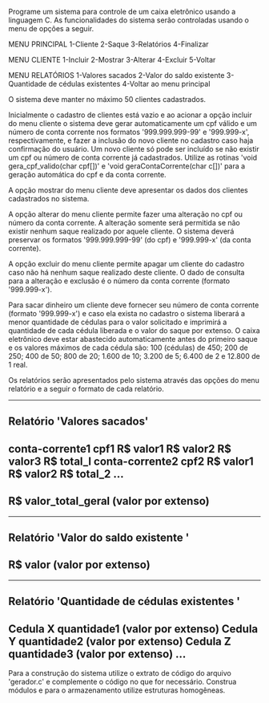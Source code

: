 Programe um sistema para controle de um caixa eletrônico usando a linguagem C. As funcionalidades do sistema serão controladas usando o menu de opções a seguir.


MENU PRINCIPAL
1-Cliente
2-Saque
3-Relatórios
4-Finalizar

MENU CLIENTE
1-Incluir
2-Mostrar
3-Alterar
4-Excluir
5-Voltar

MENU RELATÓRIOS
1-Valores sacados
2-Valor do saldo existente
3-Quantidade de cédulas existentes
4-Voltar ao menu principal

O sistema deve manter no máximo 50 clientes cadastrados.

Inicialmente o cadastro de clientes está vazio e ao acionar a opção incluir do menu cliente o sistema deve gerar automaticamente um cpf válido 
e um número de conta corrente nos formatos '999.999.999-99' e '999.999-x', respectivamente, e fazer a inclusão do novo cliente no cadastro caso 
haja confirmação do usuário. Um novo cliente só pode ser incluído se não existir um cpf ou número de conta corrente já cadastrados. Utilize as 
rotinas 'void gera_cpf_valido(char cpf[])' e 'void geraContaCorrente(char c[])' para a geração automática do cpf e da conta corrente.

A opção mostrar do menu cliente deve apresentar os dados dos clientes cadastrados no sistema.

A opção alterar do menu cliente permite fazer uma alteração no cpf ou número da conta corrente. A alteração somente será permitida se não existir
nenhum saque realizado por aquele cliente. O sistema deverá preservar os formatos '999.999.999-99' (do cpf) e '999.999-x' (da conta corrente).

A opção excluir do menu cliente permite apagar um cliente do cadastro caso não há nenhum saque realizado deste cliente. O dado de consulta para a 
alteração e exclusão é o número da conta corrente (formato '999.999-x').

Para sacar dinheiro um cliente deve fornecer seu número de conta corrente (formato '999.999-x') e caso ela exista no cadastro o sistema liberará a 
menor quantidade de cédulas para o valor solicitado e imprimirá a quantidade de cada cédula liberada e o valor do saque por extenso. O caixa eletrônico 
deve estar abastecido automaticamente antes do primeiro saque e os valores máximos de cada cédula são: 100 (cédulas) de 450; 200 de 250; 400 de 50; 800 
de 20; 1.600 de 10; 3.200 de 5; 6.400 de 2 e 12.800 de 1 real.

Os relatórios serão apresentados pelo sistema através das opções do menu relatório e a seguir o formato de cada relatório.

----------------------------------------------------------------------------------------------------------------------------
Relatório 'Valores sacados'
----------------------------------------------------------------------------------------------------------------------------
conta-corrente1 cpf1 R$ valor1
R$ valor2
R$ valor3
R$ total_l
conta-corrente2 cpf2 R$ valor1
R$ valor2
R$ total_2
...
----------------------------------------------------------------------------------------------------------------------------
R$ valor_total_geral (valor por extenso)
----------------------------------------------------------------------------------------------------------------------------
----------------------------------------------------------------------------------------------------------------------------
Relatório 'Valor do saldo existente '
----------------------------------------------------------------------------------------------------------------------------
R$ valor (valor por extenso)
----------------------------------------------------------------------------------------------------------------------------
----------------------------------------------------------------------------------------------------------------------------
Relatório 'Quantidade de cédulas existentes '
----------------------------------------------------------------------------------------------------------------------------
Cedula X quantidade1 (valor por extenso)
Cedula Y quantidade2 (valor por extenso)
Cedula Z quantidade3 (valor por extenso)
...
--------------------------------------------------------------------------------------------------------------------------


Para a construção do sistema utilize o extrato de código do arquivo 'gerador.c' e complemente o código no que for necessário. 
Construa módulos e para o armazenamento utilize estruturas homogêneas.

